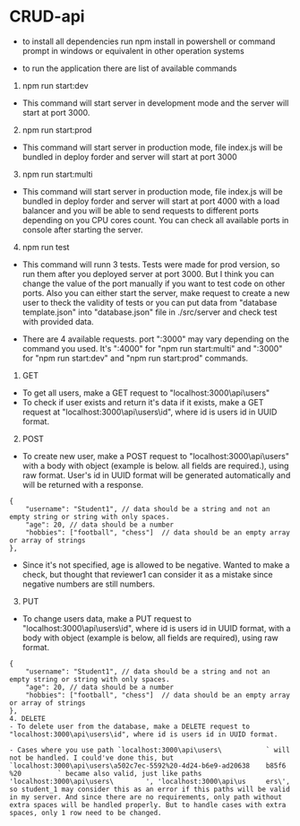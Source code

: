 # CRUD-api

- to install all dependencies run npm install in powershell or command prompt in windows or equivalent in other operation systems


- to run the application there are list of available commands
1. npm run start:dev
- This command will start server in development mode and the server will start at port 3000.

2. npm run start:prod
- This command will start server in production mode, file index.js will be bundled in deploy forder and server will start at port 3000

3. npm run start:multi
- This command will start server in production mode, file index.js will be bundled in deploy forder and server will start at port 4000 with a load balancer and you will be able to send requests to different ports depending on you CPU cores count. You can check all available ports in console after starting the server.

4. npm run test
- This command will runn 3 tests. Tests were made for prod version, so run them after you deployed server at port 3000. But I think you can change the value of the port manually if you want to test code on other ports. Also you can either start the server, make request to create a new user to theck the validity of tests or you can put data from "database template.json" into "database.json" file in ./src/server and check test with provided data.


- There are 4 available requests. port ":3000" may vary depending on the command you used. It's ":4000" for "npm run start:multi" and ":3000" for "npm run start:dev" and "npm run start:prod" commands.
1. GET 
- To get all users, make a GET request to "localhost:3000\api\users"
- To check if user exists and return it's data if it exists, make a GET request at "localhost:3000\api\users\id", where id is users id in UUID format.  
2. POST 
- To create new user, make a POST request to "localhost:3000\api\users" with a body with object (example is below. all fields are required.), using raw format. User's id in UUID format will be generated automatically and will be returned with a response.
```
{ 
    "username": "Student1", // data should be a string and not an empty string or string with only spaces.
    "age": 20, // data should be a number
    "hobbies": ["football", "chess"]  // data should be an empty array or array of strings
},
```
- Since it's not specified, age is allowed to be negative. Wanted to make a check, but thought that reviewer1 can consider it as a mistake since negative numbers are still numbers.
3. PUT 
- To change users data, make a PUT request to "localhost:3000\api\users\id", where id is users id in UUID format, with a body with object (example is below, all fields are required), using raw format. 
```
{ 
    "username": "Student1", // data should be a string and not an empty string or string with only spaces.
    "age": 20, // data should be a number
    "hobbies": ["football", "chess"]  // data should be an empty array or array of strings
},
4. DELETE 
- To delete user from the database, make a DELETE request to "localhost:3000\api\users\id", where id is users id in UUID format.

- Cases where you use path `localhost:3000\api\users\           ` will not be handled. I could've done this, but `localhost:3000\api\users\a502c7ec-5592%20-4d24-b6e9-ad20638    b85f6  %20         ` became also valid, just like paths 'localhost:3000\api\users\        ', 'localhost:3000\api\us     ers\', so student_1 may consider this as an error if this paths will be valid in my server. And since there are no requirements, only path without extra spaces will be handled properly. But to handle cases with extra spaces, only 1 row need to be changed.